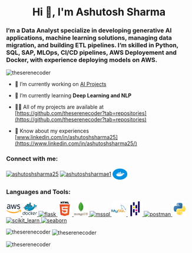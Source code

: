 <h1 align="center">Hi 👋, I'm Ashutosh Sharma</h1>
<h3 align="left">I’m a Data Analyst specialize in developing generative AI applications, machine learning solutions, managing data migration, and  building ETL pipelines. I’m skilled in Python, SQL, SAP, MLOps, CI/CD pipelines, AWS Deployement and Docker, with experience deploying models on AWS.</h3>

<p align="left"> <img src="https://komarev.com/ghpvc/?username=theserenecoder&label=Profile%20views&color=0e75b6&style=flat" alt="theserenecoder" /> </p>

- 🔭 I’m currently working on [AI Projects]((https://github.com/theserenecoder/AI_Projects))

- 🌱 I’m currently learning **Deep Learning and NLP**

- 👨‍💻 All of my projects are available at [https://github.com/theserenecoder?tab=repositories](https://github.com/theserenecoder?tab=repositories)

- 📄 Know about my experiences [www.linkedin.com/in/ashutoshsharma25](https://www.linkedin.com/in/ashutoshsharma25/)

<h3 align="left">Connect with me:</h3>
<p align="left">
<a href="https://linkedin.com/in/ashutoshsharma25" target="blank"><img align="center" src="https://raw.githubusercontent.com/rahuldkjain/github-profile-readme-generator/master/src/images/icons/Social/linked-in-alt.svg" alt="ashutoshsharma25" height="30" width="40" /></a>
<a href="https://www.hackerrank.com/ashutoshsharmae1" target="blank"><img align="center" src="https://raw.githubusercontent.com/rahuldkjain/github-profile-readme-generator/master/src/images/icons/Social/hackerrank.svg" alt="ashutoshsharmae1" height="30" width="40" /></a>
<a href="https://hub.docker.com/u/ashutoshsharmaengg" target="blank"><img align="center" src="https://raw.githubusercontent.com/theserenecoder/theserenecoder/1be462215c30c9f9ad919299a74a706230471967/docker%20icon.png" alt="ashutoshsharmaengg" height="30" width="40" /></a>
</p>

<h3 align="left">Languages and Tools:</h3>
<p align="left"> <a href="https://aws.amazon.com" target="_blank" rel="noreferrer"> <img src="https://raw.githubusercontent.com/devicons/devicon/master/icons/amazonwebservices/amazonwebservices-original-wordmark.svg" alt="aws" width="40" height="40"/> </a> <a href="https://www.docker.com/" target="_blank" rel="noreferrer"> <img src="https://raw.githubusercontent.com/devicons/devicon/master/icons/docker/docker-original-wordmark.svg" alt="docker" width="40" height="40"/> </a> <a href="https://flask.palletsprojects.com/" target="_blank" rel="noreferrer"> <img src="https://www.vectorlogo.zone/logos/pocoo_flask/pocoo_flask-icon.svg" alt="flask" width="40" height="40"/> </a> <a href="https://www.w3.org/html/" target="_blank" rel="noreferrer"> <img src="https://raw.githubusercontent.com/devicons/devicon/master/icons/html5/html5-original-wordmark.svg" alt="html5" width="40" height="40"/> </a> <a href="https://www.mongodb.com/" target="_blank" rel="noreferrer"> <img src="https://raw.githubusercontent.com/devicons/devicon/master/icons/mongodb/mongodb-original-wordmark.svg" alt="mongodb" width="40" height="40"/> </a> <a href="https://www.microsoft.com/en-us/sql-server" target="_blank" rel="noreferrer"> <img src="https://www.svgrepo.com/show/303229/microsoft-sql-server-logo.svg" alt="mssql" width="40" height="40"/> </a> <a href="https://www.mysql.com/" target="_blank" rel="noreferrer"> <img src="https://raw.githubusercontent.com/devicons/devicon/master/icons/mysql/mysql-original-wordmark.svg" alt="mysql" width="40" height="40"/> </a> <a href="https://pandas.pydata.org/" target="_blank" rel="noreferrer"> <img src="https://raw.githubusercontent.com/devicons/devicon/2ae2a900d2f041da66e950e4d48052658d850630/icons/pandas/pandas-original.svg" alt="pandas" width="40" height="40"/> </a> <a href="https://postman.com" target="_blank" rel="noreferrer"> <img src="https://www.vectorlogo.zone/logos/getpostman/getpostman-icon.svg" alt="postman" width="40" height="40"/> </a> <a href="https://www.python.org" target="_blank" rel="noreferrer"> <img src="https://raw.githubusercontent.com/devicons/devicon/master/icons/python/python-original.svg" alt="python" width="40" height="40"/> </a> <a href="https://scikit-learn.org/" target="_blank" rel="noreferrer"> <img src="https://upload.wikimedia.org/wikipedia/commons/0/05/Scikit_learn_logo_small.svg" alt="scikit_learn" width="40" height="40"/> </a> <a href="https://seaborn.pydata.org/" target="_blank" rel="noreferrer"> <img src="https://seaborn.pydata.org/_images/logo-mark-lightbg.svg" alt="seaborn" width="40" height="40"/> </a> </p>

<p><img align="left" src="https://github-readme-stats.vercel.app/api/top-langs?username=theserenecoder&show_icons=true&locale=en&layout=compact" alt="theserenecoder" /></p>

<p>&nbsp;<img align="center" src="https://github-readme-stats.vercel.app/api?username=theserenecoder&show_icons=true&locale=en" alt="theserenecoder" /></p>

<p><img align="center" src="https://github-readme-streak-stats.herokuapp.com/?user=theserenecoder&" alt="theserenecoder" /></p>

